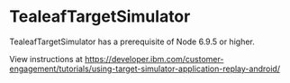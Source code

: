 # TealeafTargetSimulator
TealeafTargetSimulator has a prerequisite of Node 6.9.5 or higher.

View instructions at https://developer.ibm.com/customer-engagement/tutorials/using-target-simulator-application-replay-android/